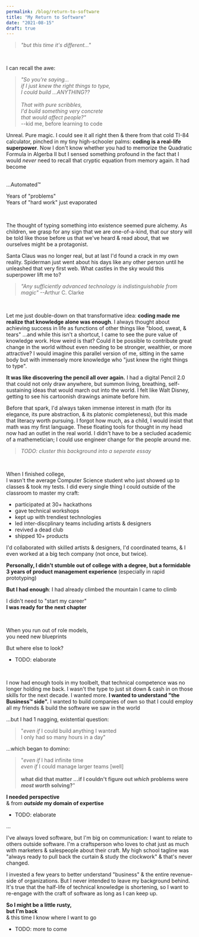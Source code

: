 ```yaml
---
permalink: /blog/return-to-software
title: "My Return to Software"
date: "2021-08-15"
draft: true
---
```


> _"but this time it's different..."_

<!-- excerpt -->
<br />

<!---
* TI-84
* Movie: The Social Network
* MHacks IV

* \>SH
* Hack The Planet
* QCOM
* Game Design

* Eship "education"
* digital nomad gone stale (why?)
* audience-focused bootstrapping
* sales bootcamp
* Woven
* Tiago+GTD (jet-rocketed into post-rat economy of twitter, so the next chapter is twitter era)

* Writer's Bloc
* Kenzie Academy
* the diagnosis
* Britannica (from geography to geopolitics to world history to The Western Canon to The Liberal Arts)
-->

I can recall the awe:

> _"So you're saying...<br />if I just knew the right things to type,<br />I could build ...ANYTHING??<br /><br />That with pure scribbles,<br />I'd build something very concrete<br />that would affect people?"_<br />--kid me, before learning to code

Unreal. Pure magic. I could see it all right then & there from that cold TI-84 calculator, pinched in my tiny high-schooler palms: **coding is a real-life superpower**. Now I don't know whether you had to memorize the Quadratic Formula in Algerba II but I sensed something profound in the fact that I would _never_ need to recall that cryptic equation from memory again. It had become

<br />...Automated™

Years of "problems"
<br />Years of "hard work" just evaporated

<br />

The thought of typing something into existence seemed pure alchemy. As children, we grasp for any sign that we are one-of-a-kind, that our story will be told like those before us that we've heard & read about, that we ourselves might be a protagonist.

Santa Claus was no longer real, but at last I'd found a crack in my own reality. Spiderman just went about his days like any other person until he unleashed that very first web. What castles in the sky would this superpower lift me to?

> _"Any sufficiently advanced technology is indistinguishable from magic"_ --Arthur C. Clarke

<br />

Let me just double-down on that transformative idea: **coding made me realize that knowledge alone was enough**. I always thought about achieving success in life as functions of other things like "blood, sweat, & tears" ...and while this isn't a shortcut, I came to see the pure value of knowledge work. How weird is that? Could it be possible to contribute great change in the world without even needing to be stronger, wealthier, or more attractive? I would imagine this parallel version of me, sitting in the same body but with immensely more knowledge who "just knew the right things to type".

**It was like discovering the pencil all over again.** I had a digital Pencil 2.0 that could not only draw anywhere, but summon living, breathing, self-sustaining ideas that would march out into the world. I felt like Walt Disney, getting to see his cartoonish drawings animate before him.

Before that spark, I'd always taken immense interest in math (for its elegance, its pure abstraction, & its platonic completeness), but this made that literacy worth pursuing. I forgot how much, as a child, I would insist that math was my first language. These floating tools for thought in my head now had an outlet in the real world. I didn't have to be a secluded academic of a mathemetician; I could use engineer change for the people around me.

> _TODO: cluster this background into a seperate essay_

<br />

When I finished college,
<br />I wasn't the average Computer Science student who just showed up to classes & took my tests. I did every single thing I could outside of the classroom to master my craft:

* participated at 30+ hackathons
* gave technical workshops
* kept up with trendiest technologies
* led inter-discplinary teams including artists & designers
* revived a dead club
* shipped 10+ products

I'd collaborated with skilled artists & designers, I'd coordinated teams, & I even worked at a big tech company (not once, but twice).

**Personally, I didn't stumble out of college with a degree, but a formidable 3 years of product management experience** (especially in rapid prototyping)

**But I had enough**: I had already climbed the mountain I came to climb

I didn't need to "start my career"
<br />**I was ready for the next chapter**

<br />

When you run out of role models,
<br />you need new blueprints

But where else to look?

* TODO: elaborate

<br />

I now had enough tools in my toolbelt, that technical competence was no longer holding me back. I wasn't the type to just sit down & cash in on those skills for the next decade. I wanted more. **I wanted to understand "the Business™ side".** I wanted to build companies of own so that I could employ all my friends & build the software we saw in the world

...but I had 1 nagging, existential question:

> "_even if_ I could build anything I wanted<br />I only had so many hours in a day"

...which began to domino:

> "_even if_ I had infinite time<br />_even if_ I could manage larger teams [well]<br /><br />**what did that matter ...if I couldn't figure out _which_ problems were _most worth_ solving?**"

**I needed perspective**<br />& from **_outside_ my domain of expertise**

* TODO: elaborate

...

I've always loved software, but I'm big on communication: I want to relate to others outside software. I'm a craftsperson who loves to chat just as much with marketers & salespeople about their craft. My high school tagline was "always ready to pull back the curtain & study the clockwork" & that's never changed.

I invested a few years to better understand "business" & the entire revenue-side of organizations. But I never intended to leave my background behind. It's true that the half-life of technical knowledge is shortening, so I want to re-engage with the craft of software as long as I can keep up.

**So I might be a little rusty,
<br />but I'm back**
<br/>& this time I know where I want to go

* TODO: more to come



<!---
I started my coding journey before college & before I knew it was a well-paying career path (even though that helped me to commit long-term). If it were any other way, I wouldn't find myself constantly returning to it after time off.  Sure, it's something I enjoy, but it's always for a different purpose:
-->



<!---
3 questions 

I got obsessed with distribution.

& now I'm back at  the begininning: great product is what matters. Turns out "distribution" is a double-edged sword: however good or bad your  product/service is, good distribution merely spreads the word faster. In this sense, poor distribution is an advantage because it gives you room to experiment & fail brutally without permanent reputational damage, even if I'm oversimplifying.

If my life were a video game, this is like I beat the game once  already, so I'm ready to come back to the first level.
-->

<!---
software -> entrepreneurship -> digital marketing -> sales -> writer -> software (but this time it's different) -> DevRel??? No-Code Ops?? solo-creator?? startup mercenary??
-->
